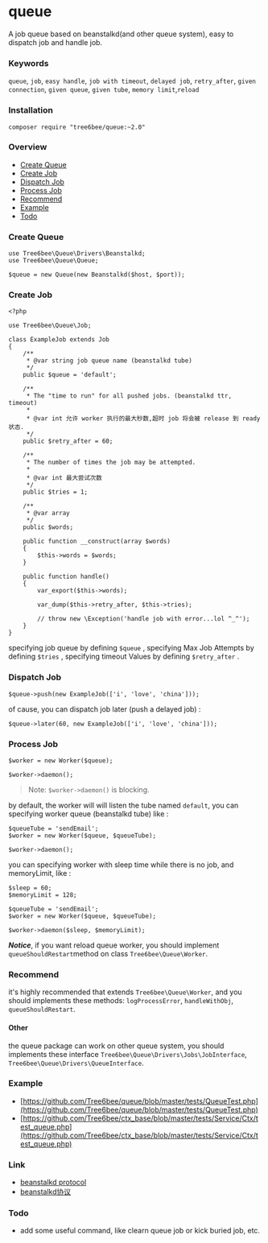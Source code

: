 # queue
A job queue based on beanstalkd(and other queue system), easy to dispatch job and handle job.

### Keywords

`queue`, `job`, `easy handle`, `job with timeout`, `delayed job`, `retry_after`, `given connection`, `given queue`, `given tube`, `memory limit`,`reload`

### Installation

`composer require "tree6bee/queue:~2.0"`

### Overview

* [Create Queue](#create-queue)
* [Create Job](#create-job)
* [Dispatch Job](#dispatch-job)
* [Process Job](#process-job)
* [Recommend](#recommend)
* [Example](#example)
* [Todo](#todo)

### Create Queue

```
use Tree6bee\Queue\Drivers\Beanstalkd;
use Tree6bee\Queue\Queue;

$queue = new Queue(new Beanstalkd($host, $port));
```

### Create Job

```
<?php

use Tree6bee\Queue\Job;

class ExampleJob extends Job
{
    /**
     * @var string job queue name (beanstalkd tube)
     */
    public $queue = 'default';

    /**
     * The "time to run" for all pushed jobs. (beanstalkd ttr, timeout)
     *
     * @var int 允许 worker 执行的最大秒数,超时 job 将会被 release 到 ready 状态.
     */
    public $retry_after = 60;

    /**
     * The number of times the job may be attempted.
     *
     * @var int 最大尝试次数
     */
    public $tries = 1;

    /**
     * @var array
     */
    public $words;

    public function __construct(array $words)
    {
        $this->words = $words;
    }

    public function handle()
    {
        var_export($this->words);

        var_dump($this->retry_after, $this->tries);

        // throw new \Exception('handle job with error...lol ^_^');
    }
}
```

specifying job queue by defining `$queue` , specifying Max Job Attempts by defining `$tries` , specifying timeout Values by defining `$retry_after` .

### Dispatch Job

```
$queue->push(new ExampleJob(['i', 'love', 'china']));
```

of cause, you can dispatch job later (push a delayed job) :

```
$queue->later(60, new ExampleJob(['i', 'love', 'china']));
```

### Process Job

```
$worker = new Worker($queue);

$worker->daemon();
```

> Note: `$worker->daemon()` is blocking.

by default, the worker will will listen  the tube named `default`, you can specifying worker queue (beanstalkd tube) like :

```
$queueTube = 'sendEmail';
$worker = new Worker($queue, $queueTube);

$worker->daemon();
```

you can specifying worker with sleep time while there is no job, and memoryLimit, like :

```
$sleep = 60;
$memoryLimit = 128;

$queueTube = 'sendEmail';
$worker = new Worker($queue, $queueTube);

$worker->daemon($sleep, $memoryLimit);
```

***Notice***, if you want reload queue worker, you should implement `queueShouldRestart`method on class `Tree6bee\Queue\Worker`.

### Recommend

it's highly recommended that extends `Tree6bee\Queue\Worker`, and you should implements these methods: `logProcessError`, `handleWithObj`, `queueShouldRestart`.

#### Other

the queue package can work on other queue system, you should implements these interface `Tree6bee\Queue\Drivers\Jobs\JobInterface`, `Tree6bee\Queue\Drivers\QueueInterface`.

### Example

* [https://github.com/Tree6bee/queue/blob/master/tests/QueueTest.php](https://github.com/Tree6bee/queue/blob/master/tests/QueueTest.php)
* [https://github.com/Tree6bee/ctx_base/blob/master/tests/Service/Ctx/test_queue.php](https://github.com/Tree6bee/ctx_base/blob/master/tests/Service/Ctx/test_queue.php)

### Link

* [beanstalkd protocol](https://github.com/kr/beanstalkd/blob/master/doc/protocol.txt) 
* [beanstalkd协议](https://github.com/kr/beanstalkd/blob/master/doc/protocol.zh-CN.md)

### Todo

* add some useful command, like clearn queue job or kick buried job, etc.


